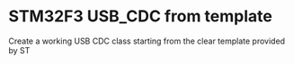 # STM32F3 USB_CDC from template
Create a working USB CDC class starting from the clear template provided by ST
